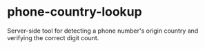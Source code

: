 # phone-country-lookup
Server-side tool for detecting a phone number's origin country and verifying the correct digit count.
